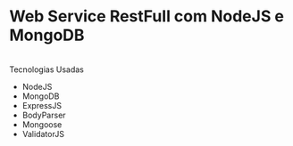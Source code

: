 # Web Service RestFull com NodeJS e MongoDB 
<br>
Tecnologias Usadas
<ul>
  <li>NodeJS</li>
  <li>MongoDB</li>
  <li>ExpressJS</li>
  <li>BodyParser</li>
  <li>Mongoose</li>
  <li>ValidatorJS</li>
</ul>
